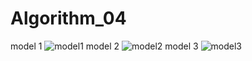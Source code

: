 # Algorithm_04
model 1
![model1](https://user-images.githubusercontent.com/55576816/173225487-fab391c2-3c79-4bb8-be9e-c6c5efa9fe64.JPG)
model 2
![model2](https://user-images.githubusercontent.com/55576816/173225489-248b1d8f-1eca-4eb2-8fa0-d09d83776409.JPG)
model 3
![model3](https://user-images.githubusercontent.com/55576816/173225490-03796282-d3c6-4207-9a8c-087228e591d9.JPG)
